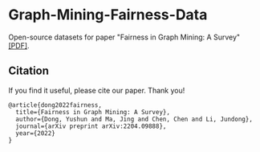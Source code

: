# Graph-Mining-Fairness-Data

Open-source datasets for paper "Fairness in Graph Mining: A Survey" [\[PDF\]](http://yushundong.github.io/files/fairness_survey.pdf).


## Citation

If you find it useful, please cite our paper. Thank you!

```
@article{dong2022fairness,
  title={Fairness in Graph Mining: A Survey},
  author={Dong, Yushun and Ma, Jing and Chen, Chen and Li, Jundong},
  journal={arXiv preprint arXiv:2204.09888},
  year={2022}
}
```

